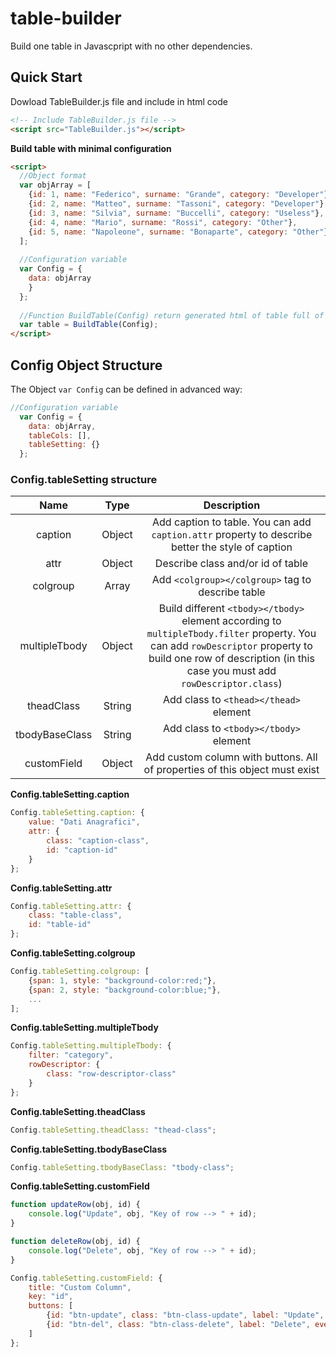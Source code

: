 # table-builder
Build one table in Javascpript with no other dependencies.

## Quick Start
Dowload TableBuilder.js file and include in html code

```html
<!-- Include TableBuilder.js file -->
<script src="TableBuilder.js"></script>
```

**Build table with minimal configuration**

```html
<script>
  //Object format
  var objArray = [
    {id: 1, name: "Federico", surname: "Grande", category: "Developer"}, 
    {id: 2, name: "Matteo", surname: "Tassoni", category: "Developer"}, 
    {id: 3, name: "Silvia", surname: "Buccelli", category: "Useless"},
    {id: 4, name: "Mario", surname: "Rossi", category: "Other"},
    {id: 5, name: "Napoleone", surname: "Bonaparte", category: "Other"}
  ];
  
  //Configuration variable
  var Config = {
    data: objArray
    }
  };
  
  //Function BuildTable(Config) return generated html of table full of data
  var table = BuildTable(Config);
</script>
```

## Config Object Structure
The Object `var Config` can be defined in advanced way:
```js
//Configuration variable
  var Config = {
    data: objArray,
    tableCols: [],
    tableSetting: {}
  };
```

### Config.tableSetting structure

|Name|Type|Description|
|:---:|:---:|:---:|
|caption|Object|Add caption to table. You can add `caption.attr` property to describe better the style of caption|
|attr|Object|Describe class and/or id of table|
|colgroup|Array|Add `<colgroup></colgroup>` tag to describe table|
|multipleTbody|Object|Build different `<tbody></tbody>` element according to `multipleTbody.filter` property. You can add `rowDescriptor` property to build one row of description (in this case you must add `rowDescriptor.class`)|
|theadClass|String|Add class to `<thead></thead>` element|
|tbodyBaseClass|String|Add class to `<tbody></tbody>` element|
|customField|Object|Add custom column with buttons. All of properties of this object must exist|

**Config.tableSetting.caption**
```js
Config.tableSetting.caption: {
    value: "Dati Anagrafici",
    attr: { 
        class: "caption-class", 
        id: "caption-id" 
    } 
};
```

**Config.tableSetting.attr**
```js
Config.tableSetting.attr: {
    class: "table-class", 
    id: "table-id" 
};
```

**Config.tableSetting.colgroup**
```js
Config.tableSetting.colgroup: [
    {span: 1, style: "background-color:red;"},
    {span: 2, style: "background-color:blue;"},
    ...
];
```

**Config.tableSetting.multipleTbody**
```js
Config.tableSetting.multipleTbody: {
    filter: "category",
    rowDescriptor: {
        class: "row-descriptor-class"
    }
};
```

**Config.tableSetting.theadClass**
```js
Config.tableSetting.theadClass: "thead-class";
```

**Config.tableSetting.tbodyBaseClass**
```js
Config.tableSetting.tbodyBaseClass: "tbody-class";
```

**Config.tableSetting.customField**
```js
function updateRow(obj, id) {
    console.log("Update", obj, "Key of row --> " + id);
}

function deleteRow(obj, id) {
    console.log("Delete", obj, "Key of row --> " + id);
}

Config.tableSetting.customField: {
    title: "Custom Column",
    key: "id",
    buttons: [
        {id: "btn-update", class: "btn-class-update", label: "Update", event: "onClick", callback: updateRow},
        {id: "btn-del", class: "btn-class-delete", label: "Delete", event: "onClick", callback: deleteRow}
    ]
};
```
